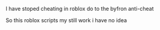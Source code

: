 I have stoped cheating in roblox do to the byfron anti-cheat

So this roblox scripts my still work i have no idea
